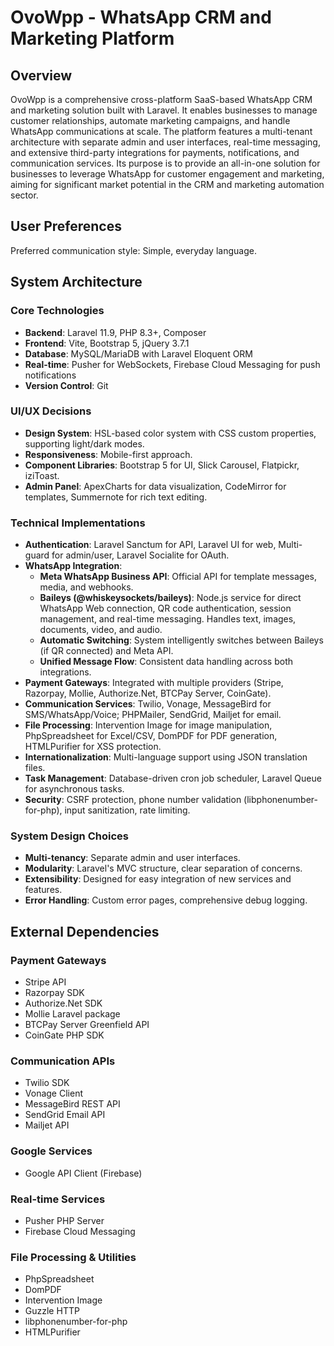 # OvoWpp - WhatsApp CRM and Marketing Platform

## Overview

OvoWpp is a comprehensive cross-platform SaaS-based WhatsApp CRM and marketing solution built with Laravel. It enables businesses to manage customer relationships, automate marketing campaigns, and handle WhatsApp communications at scale. The platform features a multi-tenant architecture with separate admin and user interfaces, real-time messaging, and extensive third-party integrations for payments, notifications, and communication services. Its purpose is to provide an all-in-one solution for businesses to leverage WhatsApp for customer engagement and marketing, aiming for significant market potential in the CRM and marketing automation sector.

## User Preferences

Preferred communication style: Simple, everyday language.

## System Architecture

### Core Technologies
- **Backend**: Laravel 11.9, PHP 8.3+, Composer
- **Frontend**: Vite, Bootstrap 5, jQuery 3.7.1
- **Database**: MySQL/MariaDB with Laravel Eloquent ORM
- **Real-time**: Pusher for WebSockets, Firebase Cloud Messaging for push notifications
- **Version Control**: Git

### UI/UX Decisions
- **Design System**: HSL-based color system with CSS custom properties, supporting light/dark modes.
- **Responsiveness**: Mobile-first approach.
- **Component Libraries**: Bootstrap 5 for UI, Slick Carousel, Flatpickr, iziToast.
- **Admin Panel**: ApexCharts for data visualization, CodeMirror for templates, Summernote for rich text editing.

### Technical Implementations
- **Authentication**: Laravel Sanctum for API, Laravel UI for web, Multi-guard for admin/user, Laravel Socialite for OAuth.
- **WhatsApp Integration**:
    - **Meta WhatsApp Business API**: Official API for template messages, media, and webhooks.
    - **Baileys (@whiskeysockets/baileys)**: Node.js service for direct WhatsApp Web connection, QR code authentication, session management, and real-time messaging. Handles text, images, documents, video, and audio.
    - **Automatic Switching**: System intelligently switches between Baileys (if QR connected) and Meta API.
    - **Unified Message Flow**: Consistent data handling across both integrations.
- **Payment Gateways**: Integrated with multiple providers (Stripe, Razorpay, Mollie, Authorize.Net, BTCPay Server, CoinGate).
- **Communication Services**: Twilio, Vonage, MessageBird for SMS/WhatsApp/Voice; PHPMailer, SendGrid, Mailjet for email.
- **File Processing**: Intervention Image for image manipulation, PhpSpreadsheet for Excel/CSV, DomPDF for PDF generation, HTMLPurifier for XSS protection.
- **Internationalization**: Multi-language support using JSON translation files.
- **Task Management**: Database-driven cron job scheduler, Laravel Queue for asynchronous tasks.
- **Security**: CSRF protection, phone number validation (libphonenumber-for-php), input sanitization, rate limiting.

### System Design Choices
- **Multi-tenancy**: Separate admin and user interfaces.
- **Modularity**: Laravel's MVC structure, clear separation of concerns.
- **Extensibility**: Designed for easy integration of new services and features.
- **Error Handling**: Custom error pages, comprehensive debug logging.

## External Dependencies

### Payment Gateways
- Stripe API
- Razorpay SDK
- Authorize.Net SDK
- Mollie Laravel package
- BTCPay Server Greenfield API
- CoinGate PHP SDK

### Communication APIs
- Twilio SDK
- Vonage Client
- MessageBird REST API
- SendGrid Email API
- Mailjet API

### Google Services
- Google API Client (Firebase)

### Real-time Services
- Pusher PHP Server
- Firebase Cloud Messaging

### File Processing & Utilities
- PhpSpreadsheet
- DomPDF
- Intervention Image
- Guzzle HTTP
- libphonenumber-for-php
- HTMLPurifier